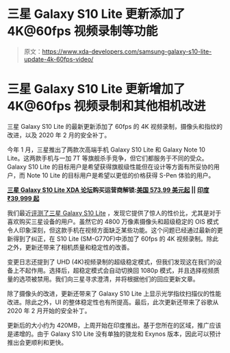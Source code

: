 # 三星 Galaxy S10 Lite 更新添加了 4K@60fps 视频录制等功能

> 原文：<https://www.xda-developers.com/samsung-galaxy-s10-lite-update-4k-60fps-video/>

# 三星 Galaxy S10 Lite 更新增加了 4K@60fps 视频录制和其他相机改进

三星 Galaxy S10 Lite 的最新更新添加了 60fps 的 4K 视频录制，摄像头和指纹的改进，以及 2020 年 2 月的安全补丁。

今年 1 月，三星推出了两款次高端手机 Galaxy S10 Lite 和 Galaxy Note 10 Lite。这两款手机与一加 7T 等旗舰杀手竞争，但它们都服务于不同的受众。Galaxy S10 Lite 的目标用户是希望获得旗舰级性能但在设计等方面有所妥协的用户，而 Note 10 Lite 的目标用户是希望以更低的价格获得 S-Pen 体验的用户。

**[三星 Galaxy S10 Lite XDA 论坛](https://forum.xda-developers.com/galaxy-s10-lite)购买运营商解锁:[美国 573.99 美元起](https://www.amazon.com/Samsung-SM-G770F-Unlocked-International-Version/dp/B084HP3P7W/?tag=xda-5casqpd-20&ascsubtag=UUxdaUeUpU27600&asc_refurl=https%3A%2F%2Fwww.xda-developers.com%2Fsamsung-galaxy-s10-lite-update-4k-60fps-video%2F&asc_campaign=Short-Term) || [印度₹39,999 起](https://www.flipkart.com/samsung-galaxy-s10-lite-prism-black-128-gb/p/itm284b16d93b2f1)**

我们最近[评测了三星 Galaxy S10 Lite](https://www.xda-developers.com/samsung-galaxy-s10-lite-review/) ，发现它提供了惊人的性价比，尤其是对于喜欢购买三星设备的用户。虽然它的 4800 万像素摄像头和超级稳定的 OIS 模式令人印象深刻，但这款手机在视频方面缺乏某些功能。这个问题已经通过最新的更新得到了纠正，在 S10 Lite (SM-G770F)中添加了 60fps 的 4K 视频录制。除此之外，更新还带来了相机质量和稳定性的改善。

变更日志还提到了 UHD (4K)视频录制的超级稳定模式，但我们发现这在我们的设备上不起作用。选择后，超稳定模式会自动切换回 1080p 模式，并且选择视频质量的选项被禁用。我们向三星寻求澄清，并将根据他们的回应更新文章。

除了摄像头的改进，更新还带来了 Galaxy S10 Lite 上显示光学指纹扫描仪的性能改进。除此之外，UI 的整体稳定性也有所提高。最后，此次更新还带来了谷歌从 2020 年 2 月开始的安全补丁。

更新后的大小约为 420MB，上周开始在印度推出。基于您所在的区域，推广应该是递增的。由于 Galaxy S10 Lite 没有单独的骁龙和 Exynos 版本，因此可以预计推出会更顺利和更快。